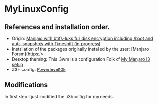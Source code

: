 # MyLinuxConfig

## References and installation order. 
- Origin: [Manjaro with btrfs-luks full disk encryption including /boot and auto-snapshots with Timeshift (in-progress)](https://mutschler.eu/linux/install-guides/manjaro-btrfs/)
- Installation of the packages originally installed by the user: [Manjaro Forum](https:/>
- Desktop theming: This i3wm is a configuration Folk of [My Manjaro i3 setup](https://confluence.jaytaala.com/display/TKB/My+Manjaro+i3+setup)
- ZSH config: [Powerlevel10k](https://github.com/romkatv/powerlevel10k)

## Modifications
In first step I just modified the .i3/config for my needs.

